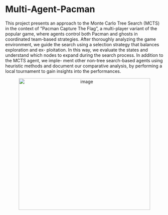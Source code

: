 # Multi-Agent-Pacman
This project presents an approach to the Monte Carlo Tree Search (MCTS) in the context of ”Pacman Capture The Flag”, a multi-player variant of the popular game, where agents control both Pacman and ghosts in coordinated team-based strategies. After thoroughly analyzing the game environment, we guide the search using a selection strategy that balances exploration and ex- ploitation. In this way, we evaluate the states and understand which nodes to expand during the search process. In addition to the MCTS agent, we imple- ment other non-tree search-based agents using heuristic methods and document our comparative analysis, by performing a local tournament to gain insights into the performances.

<p align="center">
 <img width="419" alt="image" src="https://github.com/user-attachments/assets/07a41ee5-8bb1-4107-bc12-bff54569518f">
</p>
